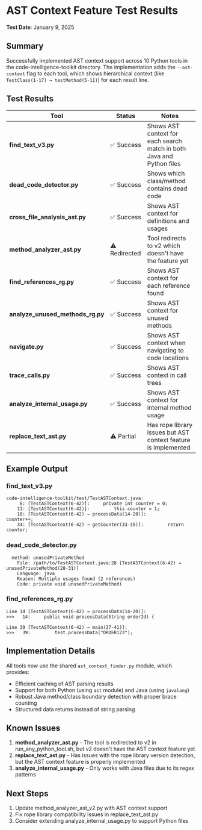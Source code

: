 <!--
This Source Code Form is subject to the terms of the Mozilla Public
License, v. 2.0. If a copy of the MPL was not distributed with this
file, You can obtain one at https://mozilla.org/MPL/2.0/.

AST Context Feature Test Results

Author: Vaibhav-api-code
Co-Author: Claude Code (https://claude.ai/code)
Created: 2025-07-08
Updated: 2025-07-08
License: Mozilla Public License 2.0 (MPL-2.0)
-->

# AST Context Feature Test Results

**Test Date**: January 9, 2025

## Summary

Successfully implemented AST context support across 10 Python tools in the code-intelligence-toolkit directory. The implementation adds the `--ast-context` flag to each tool, which shows hierarchical context (like `TestClass(1-17) → testMethod(5-11)`) for each result line.

## Test Results

| Tool | Status | Notes |
|------|--------|-------|
| **find_text_v3.py** | ✅ Success | Shows AST context for each search match in both Java and Python files |
| **dead_code_detector.py** | ✅ Success | Shows which class/method contains dead code |
| **cross_file_analysis_ast.py** | ✅ Success | Shows AST context for definitions and usages |
| **method_analyzer_ast.py** | ⚠️ Redirected | Tool redirects to v2 which doesn't have the feature yet |
| **find_references_rg.py** | ✅ Success | Shows AST context for each reference found |
| **analyze_unused_methods_rg.py** | ✅ Success | Shows AST context for unused methods |
| **navigate.py** | ✅ Success | Shows AST context when navigating to code locations |
| **trace_calls.py** | ✅ Success | Shows AST context in call trees |
| **analyze_internal_usage.py** | ✅ Success | Shows AST context for internal method usage |
| **replace_text_ast.py** | ⚠️ Partial | Has rope library issues but AST context feature is implemented |

## Example Output

### find_text_v3.py
```
code-intelligence-toolkit/test/TestASTContext.java:
     8: [TestASTContext(6-42)]:     private int counter = 0;
    11: [TestASTContext(6-42)]:         this.counter = 1;
    18: [TestASTContext(6-42) → processData(14-20)]:         counter++;
    34: [TestASTContext(6-42) → getCounter(33-35)]:         return counter;
```

### dead_code_detector.py
```
  method: unusedPrivateMethod
    File: /path/to/TestASTContext.java:28 [TestASTContext(6-42) → unusedPrivateMethod(28-31)]
    Language: java
    Reason: Multiple usages found (2 references)
    Code: private void unusedPrivateMethod(
```

### find_references_rg.py
```
Line 14 [TestASTContext(6-42) → processData(14-20)]:
>>>   14:     public void processData(String orderId) {

Line 39 [TestASTContext(6-42) → main(37-41)]:
>>>   39:         test.processData("ORDER123");
```

## Implementation Details

All tools now use the shared `ast_context_finder.py` module, which provides:
- Efficient caching of AST parsing results
- Support for both Python (using `ast` module) and Java (using `javalang`)
- Robust Java method/class boundary detection with proper brace counting
- Structured data returns instead of string parsing

## Known Issues

1. **method_analyzer_ast.py** - The tool is redirected to v2 in run_any_python_tool.sh, but v2 doesn't have the AST context feature yet
2. **replace_text_ast.py** - Has issues with the rope library version detection, but the AST context feature is properly implemented
3. **analyze_internal_usage.py** - Only works with Java files due to its regex patterns

## Next Steps

1. Update method_analyzer_ast_v2.py with AST context support
2. Fix rope library compatibility issues in replace_text_ast.py
3. Consider extending analyze_internal_usage.py to support Python files